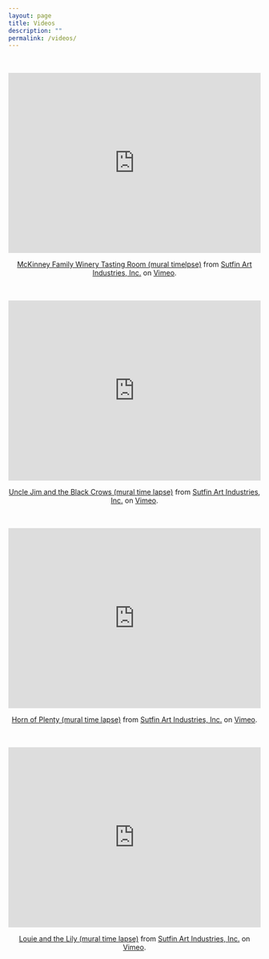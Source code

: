 ```yaml
---
layout: page
title: Videos
description: ""
permalink: /videos/
---
```

<style>
iframe {
  margin: 33px 0 0;
  padding: 0;
  width:100%;
}
p {
  text-align:center;
  padding: 0;
  width:100%;
}
</style>
<div class="container">
<iframe src="https://player.vimeo.com/video/390323808" width="640" height="360" frameborder="0" allow="autoplay; fullscreen" allowfullscreen></iframe>
<p><a href="https://vimeo.com/390323808">McKinney Family Winery Tasting Room (mural timelpse)</a> from <a href="https://vimeo.com/sutfinartindustries">Sutfin Art Industries, Inc.</a> on <a href="https://vimeo.com">Vimeo</a>.</p>
<iframe src="https://player.vimeo.com/video/291612005" width="640" height="360" frameborder="0" allow="autoplay; fullscreen" allowfullscreen></iframe>
<p><a href="https://vimeo.com/291612005">Uncle Jim and the Black Crows (mural time lapse)</a> from <a href="https://vimeo.com/sutfinartindustries">Sutfin Art Industries, Inc.</a> on <a href="https://vimeo.com">Vimeo</a>.</p>
<iframe src="https://player.vimeo.com/video/291772162" width="640" height="360" frameborder="0" allow="autoplay; fullscreen" allowfullscreen></iframe>
<p><a href="https://vimeo.com/291772162">Horn of Plenty (mural time lapse)</a> from <a href="https://vimeo.com/sutfinartindustries">Sutfin Art Industries, Inc.</a> on <a href="https://vimeo.com">Vimeo</a>.</p>
<iframe src="https://player.vimeo.com/video/226059872" width="640" height="360" frameborder="0" allow="autoplay; fullscreen" allowfullscreen></iframe>
<p><a href="https://vimeo.com/226059872">Louie and the Lily (mural time lapse)</a> from <a href="https://vimeo.com/sutfinartindustries">Sutfin Art Industries, Inc.</a> on <a href="https://vimeo.com">Vimeo</a>.</p>
</div>
